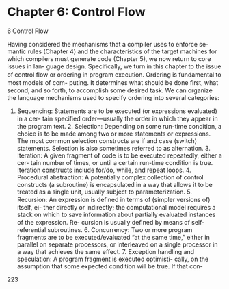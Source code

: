 # Chapter 6: Control Flow

6 Control Flow

Having considered the mechanisms that a compiler uses to enforce se- mantic rules (Chapter 4) and the characteristics of the target machines for which compilers must generate code (Chapter 5), we now return to core issues in lan- guage design. Speciﬁcally, we turn in this chapter to the issue of control ﬂow or ordering in program execution. Ordering is fundamental to most models of com- puting. It determines what should be done ﬁrst, what second, and so forth, to accomplish some desired task. We can organize the language mechanisms used to specify ordering into several categories:

1. Sequencing: Statements are to be executed (or expressions evaluated) in a cer- tain speciﬁed order—usually the order in which they appear in the program text. 2. Selection: Depending on some run-time condition, a choice is to be made among two or more statements or expressions. The most common selection constructs are if and case (switch) statements. Selection is also sometimes referred to as alternation. 3. Iteration: A given fragment of code is to be executed repeatedly, either a cer- tain number of times, or until a certain run-time condition is true. Iteration constructs include for/do, while, and repeat loops. 4. Procedural abstraction: A potentially complex collection of control constructs (a subroutine) is encapsulated in a way that allows it to be treated as a single unit, usually subject to parameterization. 5. Recursion: An expression is deﬁned in terms of (simpler versions of) itself, ei- ther directly or indirectly; the computational model requires a stack on which to save information about partially evaluated instances of the expression. Re- cursion is usually deﬁned by means of self-referential subroutines. 6. Concurrency: Two or more program fragments are to be executed/evaluated “at the same time,” either in parallel on separate processors, or interleaved on a single processor in a way that achieves the same effect. 7. Exception handling and speculation: A program fragment is executed optimisti- cally, on the assumption that some expected condition will be true. If that con-

223

